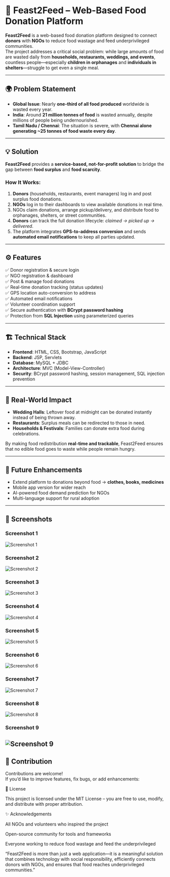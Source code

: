 # 🍲 Feast2Feed – Web-Based Food Donation Platform  

**Feast2Feed** is a web-based food donation platform designed to connect **donors** with **NGOs** to reduce food wastage and feed underprivileged communities.  
The project addresses a critical social problem: while large amounts of food are wasted daily from **households, restaurants, weddings, and events**, countless people—especially **children in orphanages** and **individuals in shelters**—struggle to get even a single meal.  

---

## 🌍 Problem Statement  

- **Global Issue**: Nearly **one-third of all food produced** worldwide is wasted every year.  
- **India**: Around **21 million tonnes of food** is wasted annually, despite millions of people being undernourished.  
- **Tamil Nadu / Chennai**: The situation is severe, with **Chennai alone generating ~25 tonnes of food waste every day**.  

---

## 💡 Solution  

**Feast2Feed** provides a **service-based, not-for-profit solution** to bridge the gap between **food surplus** and **food scarcity**.  

### How It Works:
1. **Donors** (households, restaurants, event managers) log in and post surplus food donations.  
2. **NGOs** log in to their dashboards to view available donations in real time.  
3. NGOs claim donations, arrange pickup/delivery, and distribute food to orphanages, shelters, or street communities.  
4. **Donors** can track the full donation lifecycle: *claimed → picked up → delivered*.  
5. The platform integrates **GPS-to-address conversion** and sends **automated email notifications** to keep all parties updated.  

---

## ⚙️ Features  

✅ Donor registration & secure login  
✅ NGO registration & dashboard  
✅ Post & manage food donations  
✅ Real-time donation tracking (status updates)  
✅ GPS location auto-conversion to address  
✅ Automated email notifications  
✅ Volunteer coordination support  
✅ Secure authentication with **BCrypt password hashing**  
✅ Protection from **SQL Injection** using parameterized queries  

---

## 🏗️ Technical Stack  

- **Frontend**: HTML, CSS, Bootstrap, JavaScript  
- **Backend**: JSP, Servlets  
- **Database**: MySQL + JDBC  
- **Architecture**: MVC (Model-View-Controller)  
- **Security**: BCrypt password hashing, session management, SQL injection prevention  

---

## 🚀 Real-World Impact  

- **Wedding Halls**: Leftover food at midnight can be donated instantly instead of being thrown away.  
- **Restaurants**: Surplus meals can be redirected to those in need.  
- **Households & Festivals**: Families can donate extra food during celebrations.  

By making food redistribution **real-time and trackable**, Feast2Feed ensures that no edible food goes to waste while people remain hungry.  

---

## 🔮 Future Enhancements  

- Extend platform to donations beyond food → **clothes, books, medicines**  
- Mobile app version for wider reach  
- AI-powered food demand prediction for NGOs  
- Multi-language support for rural adoption  

---

## 📸 Screenshots

### Screenshot 1
![Screenshot 1](images/screenshot2.png)

### Screenshot 2
![Screenshot 2](images/screenshot3.png)

### Screenshot 3
![Screenshot 3](images/screenshot4.png)

### Screenshot 4
![Screenshot 4](images/screenshot4b.png)  <!-- rename if needed -->

### Screenshot 5
![Screenshot 5](images/screenshot5.png)

### Screenshot 6
![Screenshot 6](images/screenshot6.png)

### Screenshot 7
![Screenshot 7](images/screenshot7.png)

### Screenshot 8
![Screenshot 8](images/screenshot8.png)

### Screenshot 9
![Screenshot 9](images/screenshot9.png)
---

## 🤝 Contribution  

Contributions are welcome!  
If you’d like to improve features, fix bugs, or add enhancements:  




📜 License

This project is licensed under the MIT License – you are free to use, modify, and distribute with proper attribution.

✨ Acknowledgements

All NGOs and volunteers who inspired the project

Open-source community for tools and frameworks

Everyone working to reduce food wastage and feed the underprivileged

“Feast2Feed is more than just a web application—it is a meaningful solution that combines technology with social responsibility, efficiently connects donors with NGOs, and ensures that food reaches underprivileged communities.”
